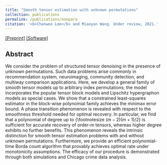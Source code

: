 ```yaml
---
title: "Smooth tensor estimation with unknown permutations"
collection: publications
permalink: /publications/nonpara
citation: '<b>Chanwoo Lee</b> and Miaoyan Wang. Under review, 2021.'
---
```


[[Preprint]](https://arxiv.org/abs/2111.04681) [[Software]]()

## Abstract
We consider the problem of structured tensor denoising in the presence of unknown permutations. Such data problems arise commonly in recommendation system, neuroimaging, community detection, and multiway comparison applications. Here, we develop a general family of smooth tensor models up to arbitrary index permutations; the model incorporates the popular tensor block models and Lipschitz hypergraphon models as special cases. We show that a constrained least-squares estimator in the block-wise polynomial family achieves the minimax error bound. A phase transition phenomenon is revealed with respect to the smoothness threshold needed for optimal recovery. In particular, we find that a polynomial of degree up to {\footnotesize $(m-2)(m+1)/2$} is sufficient for accurate recovery of order-$m$ tensors, whereas higher degree exhibits no further benefits. This phenomenon reveals the intrinsic distinction for smooth tensor estimation problems with and without unknown permutations. Furthermore, we provide an efficient polynomial-time Borda count algorithm that provably achieves optimal rate under monotonicity assumptions. The efficacy of our procedure is demonstrated through both simulations and Chicago crime data analysis. 


